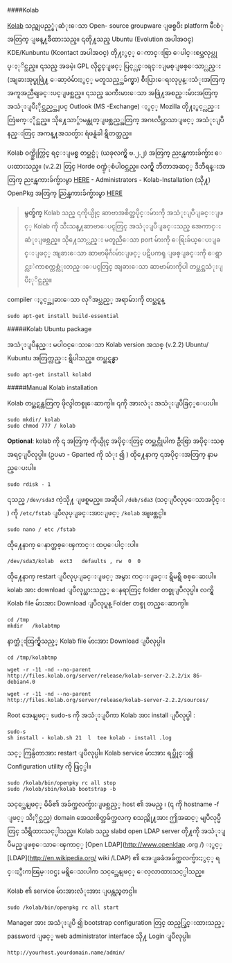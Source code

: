 ####Kolab

[Kolab](http://www.kolab.org/) သည္အျပည့္စံုဆံုးေသာ  Open- source groupware ျဖစ္ၿပီး platform မ်ဳိးစံုအတြက္ ျဖန္႔ခ်ီထားသည္။ ၎တို႔သည္ Ubuntu (Evolution အပါအဝင္) KDE/Kunbuntu (Kcontact အပါအဝင္) တို႔ႏွင့္ ေကာင္းစြာ ေပါင္းစပ္အလုပ္လုပ္ႏုိင္သည္။   ၎သည္ အခမဲ့၊ GPL လိုင္စင္ျဖင့္ ပြင့္လင္းရင္းျမစ္ျဖစ္ေသာ္လည္း (အျခားအုပ္စုဖြဲ႔ ေဆာ့၀ဲမ်ားႏွင့္ မတူသည့္အခ်က္မွာ) စီးပြားေရးလုပ္ငန္းသံုးအတြက္ အကူအညီရျခင္းပင္ျဖစ္သည္။  ၎သည္ ႀကီးမားေသာ အဖြဲ႔အစည္းမ်ားအတြက္ အသံုးျပဳႏိုင္သည့္အျပင္ Outlook (MS -Exchange) ႏွင့္ Mozilla တို႔ႏွင့္လည္း တြဲဖက္ႏိုင္သည္။ သို႔ေသာ္ဂ်ာမန္ထုတ္ျဖစ္သည့္အတြက္ အဂၤလိပ္ဘာသာျဖင့္ အသံုးျပဳနည္းတြင္ အကန္႔အသတ္မ်ား ရံဖန္ရံခါ ရွိတတ္သည္။ 

Kolab ဝက္ဘ္ဆိုက္တြင္ ရင္းျမစ္မွ တပ္ဆင္ပံု (ယခုလက္ရွိ ဗ.၂.၂) အတြက္ ညႊန္ၾကားခ်က္မ်ား ေပးထားသည္။ (v.2.2) တြင္ Horde ဝက္ဘ္ပံုစံပါဝင္သည္။ လက္ရွိ ဘီတာအဆင့္ ဒီဘီရန္းအတြက္ ညႊန္ၾကားခ်က္မ်ားမွာ [HERE](http://wiki.kolab.org/index.php/Debian) - Administrators - Kolab-Installation (သို႔) OpenPkg အတြက္ ညြန္ၾကားခ်က္မ်ားမွာ [HERE](http://files.kolab.org/server/release/kolab-server-2.2.4/ix86-debian5.0/1st.README)

>**မွတ္ခ်က္**  Kolab သည္   ၎ကိုယ္ပိုင္ ဆာဗာအစိတ္အပိုင္းမ်ားကို အသံုးျပဳျခင္းျဖင့္ 
Kolab ကို သီးသန္႔ဆာဗာေပၚတြင္ အသံုးျပဳျခင္းသည္ အေကာင္းဆံုးျဖစ္သည္။ သို႔ေသာ္လည္း မတူညီေသာ port မ်ားကို ေရြးခ်ယ္ေပးျခင္းျဖင့္ အျခားေသာ ဆာဗာမိုဂ်ဴးမ်ားျဖင့္ ပဋိပကၡ ျဖစ္ျခင္းကို ေရွာင္လႊဲကာစက္တစ္လံုးတည္းေပၚတြင္ အျခားေသာ ဆာဗာမ်ားကိုပါ တပ္ဆင္အသံုးျပဳႏုိင္သည္။  

compiler ႏွင့္အျခားေသာ လုိအပ္သည့္ အရာမ်ားကို တပ္ဆင္ရန္

	sudo apt-get install build-essential

#####Kolab Ubuntu package

အသံုးျပဳနည္း မပါဝင္ေသးေသာ Kolab version အသစ္ (v.2.2) Ubuntu/ Kubuntu အတြက္လည္း ရွိပါသည္။ တပ္ဆင္ရန္မွာ

	sudo apt-get install kolabd

#####Manual Kolab installation

Kolab တပ္ဆင္ရန္အတြက္ ဖိုလ္ဒါတစ္ခုေဆာက္ပါ။ ၎ကို အားလံုး အသံုးျပဳခြင့္ေပးပါ။

	sudo mkdir/ kolab
	sudo chmod 777 / kolab

**Optional**: kolab ကို   ၎ အတြက္ ကိုယ္ပိုင္ အပိုင္းတြင္ တပ္ဆင္လိုပါက ဦးစြာ အပိုင္းသစ္ အရင္ျပဳလုပ္ပါ။ (ဥပမာ - Gparted ကို သံုး ၍ ) ထို႔ေနာက္  ၎အပိုင္းအတြက္ နာမည္ေပးပါ။

	sudo rdisk - 1

၎သည္ `/dev/sda3` ကဲ့သို႔ ျဖစ္ရမည္။ အဆိုပါ `/deb/sda3` (သင္ျပဳလုပ္ေသာအပိုင္း ) ကို `/etc/fstab` ျပဳလုပ္ျခင္းအားျဖင့္  `/kolab` အျဖစ္တင္ပါ။

	sudo nano / etc /fstab 

ထို႔ေနာက္ ေနာက္တစ္ေၾကာင္း ထပ္ေပါင္းပါ။

	/dev/sda3/kolab  ext3   defaults , rw  0  0

ထို႔ေနာက္ restart ျပဳလုပ္ျခင္းျဖင့္ အမွား ကင္းျခင္း ရွိမရွိ စစ္ေဆးပါ။ kolab အား download ျပဳလုပ္ထားသည့္  ေနရာတြင္  folder တစ္ခုျပဳလုပ္ပါ။ လက္ရွိ  Kolab file မ်ားအား Download ျပဳလုပ္ရန္  Folder တစ္ခု တည္ေဆာက္ပါ။

	cd /tmp
	mkdir   /kolabtmp

နာက္ဆံုးထြက္ရွိသည့္  Kolab file မ်ားအား Download ျပဳလုပ္ပါ။

	cd /tmp/kolabtmp

	wget -r -11 -nd --no-parent http://files.kolab.org/server/release/kolab-server-2.2.2/ix 86-debian4.0
	
	wget -r -11 -nd --no-parent http://files.kolab.org/server/release/kolab-server-2.2.2/sources/

Root အေနျဖင့္ sudo-s ကို အသံုးျပဳကာ Kolab အား install ျပဳလုပ္ပါ :

	sudo-s
	sh install - kolab.sh 21  l  tee kolab - install .log

သင့္ ကြန္ပ်ဴတာအား restart ျပဳလုပ္ပါ။ Kolab service မ်ားအား ရပ္ဆိုင္း၍  Configuration utility ကို ဖြင့္ပါ။

	sudo /kolab/bin/openpky rc all stop
	sudo /kolob/sbin/kolab bootstrap -b

သင့္အေနျဖင့္ မိမိ၏ အခ်က္အလက္မ်ားျဖစ္သည့္ host ၏ အမည္ ၊ (၎ ကို  hostname -f ျဖင့္ သိႏိုင္သည္) domain အေသးစိတ္အခ်က္အလက္ စသည္တို႔အား ဤအဆင့္ မျပဳလုပ္မီတြင္ သိရွိထားသင့္ပါသည္။ Kolab သည္ slabd open LDAP server တို႔ကို အသံုးျပဳမည္ျဖစ္ေသာေၾကာင့္ [Open LDAP](http://www.openldap .org /) ႏွင့္ [LDAP](http://en.wikipedia.org/ wiki /LDAP) ၏ အေျခခံအခ်က္အလက္မ်ားႏွင့္ ရင္းႏွီးကၽြမ္းဝင္မႈ မရွိေသးပါက သင့္အေနျဖင့္ ေလ့လာထားသင့္ပါသည္။

Kolab ၏ service မ်ားအားလံုးအား ျပန္လည္စတင္ပါ။

	sudo /kolab/bin/openpkg rc all start

Manager အား အသံုးျပဳ ၍ bootstrap configuration တြင္ ထည့္သြင္းထားသည့္ password ျဖင့္ web
administrator interface သို႔ Login ျပဳလုပ္ပါ။

	http://yourhost.yourdomain.name/admin/
